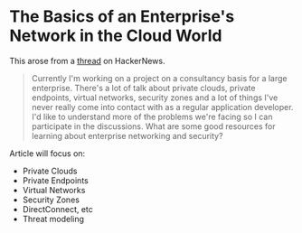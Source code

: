 # The Basics of an Enterprise's Network in the Cloud World

This arose from a [thread](https://news.ycombinator.com/item?id=23233893) on HackerNews.
	
> Currently I'm working on a project on a consultancy basis for a large enterprise. There's a lot of talk about private clouds, private endpoints, virtual networks, security zones and a lot of things I've never really come into contact with as a regular application developer. I'd like to understand more of the problems we're facing so I can participate in the discussions.
> What are some good resources for learning about enterprise networking and security?

Article will focus on:

- Private Clouds
- Private Endpoints
- Virtual Networks
- Security Zones
- DirectConnect, etc
- Threat modeling
